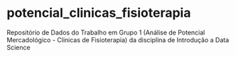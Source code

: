 # potencial_clinicas_fisioterapia
Repositório de Dados do Trabalho em Grupo 1 (Análise de Potencial Mercadológico - Clinicas de Fisioterapia) da disciplina de Introdução a Data Science
